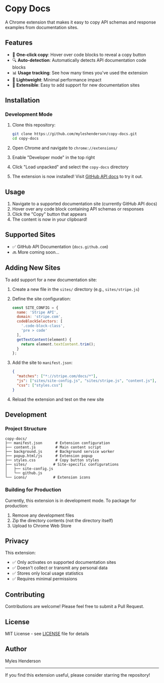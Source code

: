 # Copy Docs

A Chrome extension that makes it easy to copy API schemas and response examples from documentation sites.

## Features

- 🎯 **One-click copy**: Hover over code blocks to reveal a copy button
- 🔍 **Auto-detection**: Automatically detects API documentation code blocks
- 📊 **Usage tracking**: See how many times you've used the extension
- 🚀 **Lightweight**: Minimal performance impact
- 🔌 **Extensible**: Easy to add support for new documentation sites

## Installation

### Development Mode

1. Clone this repository:
   ```bash
   git clone https://github.com/myleshenderson/copy-docs.git
   cd copy-docs
   ```

2. Open Chrome and navigate to `chrome://extensions/`

3. Enable "Developer mode" in the top right

4. Click "Load unpacked" and select the `copy-docs` directory

5. The extension is now installed! Visit [GitHub API docs](https://docs.github.com/en/rest) to try it out.

## Usage

1. Navigate to a supported documentation site (currently GitHub API docs)
2. Hover over any code block containing API schemas or responses
3. Click the "Copy" button that appears
4. The content is now in your clipboard!

## Supported Sites

- ✅ GitHub API Documentation (`docs.github.com`)
- 🔜 More coming soon...

## Adding New Sites

To add support for a new documentation site:

1. Create a new file in the `sites/` directory (e.g., `sites/stripe.js`)

2. Define the site configuration:
   ```javascript
   const SITE_CONFIG = {
     name: 'Stripe API',
     domain: 'stripe.com',
     codeBlockSelectors: [
       '.code-block-class',
       'pre > code'
     ],
     getTextContent(element) {
       return element.textContent.trim();
     }
   };
   ```

3. Add the site to `manifest.json`:
   ```json
   {
     "matches": ["*://stripe.com/docs/*"],
     "js": ["sites/site-config.js", "sites/stripe.js", "content.js"],
     "css": ["styles.css"]
   }
   ```

4. Reload the extension and test on the new site

## Development

### Project Structure

```
copy-docs/
├── manifest.json      # Extension configuration
├── content.js         # Main content script
├── background.js      # Background service worker
├── popup.html/js      # Extension popup
├── styles.css         # Copy button styles
├── sites/            # Site-specific configurations
│   ├── site-config.js
│   └── github.js
└── icons/            # Extension icons
```

### Building for Production

Currently, this extension is in development mode. To package for production:

1. Remove any development files
2. Zip the directory contents (not the directory itself)
3. Upload to Chrome Web Store

## Privacy

This extension:
- ✅ Only activates on supported documentation sites
- ✅ Doesn't collect or transmit any personal data
- ✅ Stores only local usage statistics
- ✅ Requires minimal permissions

## Contributing

Contributions are welcome! Please feel free to submit a Pull Request.

## License

MIT License - see [LICENSE](LICENSE) file for details

## Author

Myles Henderson

---

If you find this extension useful, please consider starring the repository!